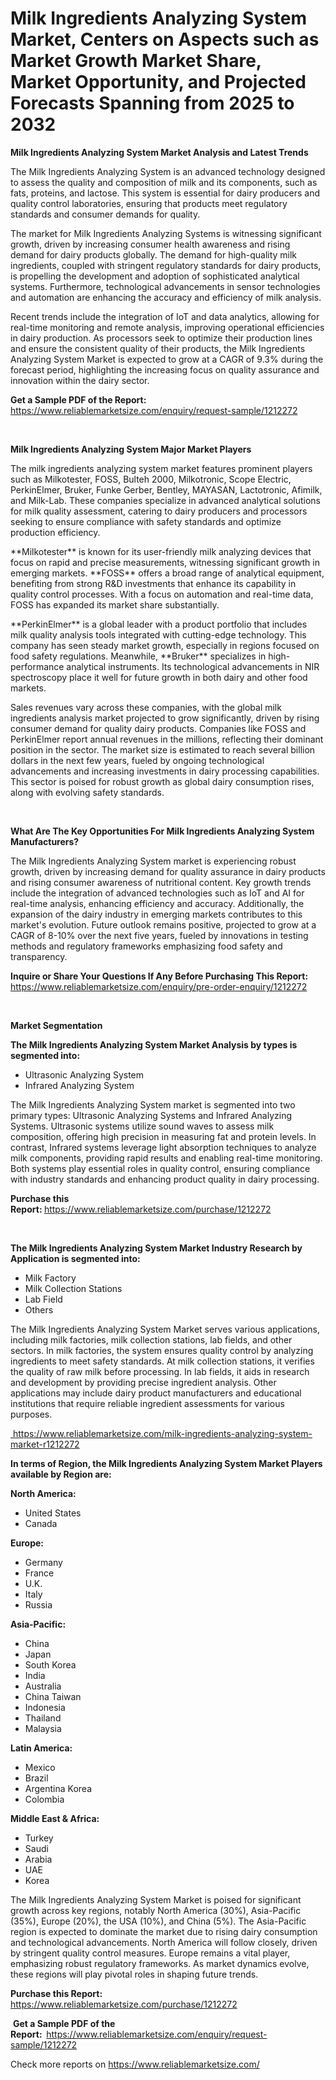 <p><h1>Milk Ingredients Analyzing System Market, Centers on Aspects such as Market Growth Market Share, Market Opportunity, and Projected Forecasts Spanning from 2025 to 2032</h1></p><p><strong>Milk Ingredients Analyzing System Market Analysis and Latest Trends</strong></p>
<p><p>The Milk Ingredients Analyzing System is an advanced technology designed to assess the quality and composition of milk and its components, such as fats, proteins, and lactose. This system is essential for dairy producers and quality control laboratories, ensuring that products meet regulatory standards and consumer demands for quality.</p><p>The market for Milk Ingredients Analyzing Systems is witnessing significant growth, driven by increasing consumer health awareness and rising demand for dairy products globally. The demand for high-quality milk ingredients, coupled with stringent regulatory standards for dairy products, is propelling the development and adoption of sophisticated analytical systems. Furthermore, technological advancements in sensor technologies and automation are enhancing the accuracy and efficiency of milk analysis.</p><p>Recent trends include the integration of IoT and data analytics, allowing for real-time monitoring and remote analysis, improving operational efficiencies in dairy production. As processors seek to optimize their production lines and ensure the consistent quality of their products, the Milk Ingredients Analyzing System Market is expected to grow at a CAGR of 9.3% during the forecast period, highlighting the increasing focus on quality assurance and innovation within the dairy sector.</p></p>
<p><strong>Get a Sample PDF of the Report:&nbsp;</strong> <a href="https://www.reliablemarketsize.com/enquiry/request-sample/1212272?utm_campaign=2479&utm_medium=2&utm_source=Github&utm_content=ia&utm_term=24032025&utm_id=milk-ingredients-analyzing-system">https://www.reliablemarketsize.com/enquiry/request-sample/1212272</a></p>
<p>&nbsp;</p>
<p><strong>Milk Ingredients Analyzing System Major Market Players</strong></p>
<p><p>The milk ingredients analyzing system market features prominent players such as Milkotester, FOSS, Bulteh 2000, Milkotronic, Scope Electric, PerkinElmer, Bruker, Funke Gerber, Bentley, MAYASAN, Lactotronic, Afimilk, and Milk-Lab. These companies specialize in advanced analytical solutions for milk quality assessment, catering to dairy producers and processors seeking to ensure compliance with safety standards and optimize production efficiency.</p><p>**Milkotester** is known for its user-friendly milk analyzing devices that focus on rapid and precise measurements, witnessing significant growth in emerging markets. **FOSS** offers a broad range of analytical equipment, benefiting from strong R&D investments that enhance its capability in quality control processes. With a focus on automation and real-time data, FOSS has expanded its market share substantially.</p><p>**PerkinElmer** is a global leader with a product portfolio that includes milk quality analysis tools integrated with cutting-edge technology. This company has seen steady market growth, especially in regions focused on food safety regulations. Meanwhile, **Bruker** specializes in high-performance analytical instruments. Its technological advancements in NIR spectroscopy place it well for future growth in both dairy and other food markets.</p><p>Sales revenues vary across these companies, with the global milk ingredients analysis market projected to grow significantly, driven by rising consumer demand for quality dairy products. Companies like FOSS and PerkinElmer report annual revenues in the millions, reflecting their dominant position in the sector. The market size is estimated to reach several billion dollars in the next few years, fueled by ongoing technological advancements and increasing investments in dairy processing capabilities. This sector is poised for robust growth as global dairy consumption rises, along with evolving safety standards.</p></p>
<p>&nbsp;</p>
<p><strong>What Are The Key Opportunities For Milk Ingredients Analyzing System Manufacturers?</strong></p>
<p><p>The Milk Ingredients Analyzing System market is experiencing robust growth, driven by increasing demand for quality assurance in dairy products and rising consumer awareness of nutritional content. Key growth trends include the integration of advanced technologies such as IoT and AI for real-time analysis, enhancing efficiency and accuracy. Additionally, the expansion of the dairy industry in emerging markets contributes to this market's evolution. Future outlook remains positive, projected to grow at a CAGR of 8-10% over the next five years, fueled by innovations in testing methods and regulatory frameworks emphasizing food safety and transparency.</p></p>
<p><strong>Inquire or Share Your Questions If Any Before Purchasing This Report:</strong> <a href="https://www.reliablemarketsize.com/enquiry/pre-order-enquiry/1212272?utm_campaign=2479&utm_medium=2&utm_source=Github&utm_content=ia&utm_term=24032025&utm_id=milk-ingredients-analyzing-system">https://www.reliablemarketsize.com/enquiry/pre-order-enquiry/1212272</a></p>
<p>&nbsp;</p>
<p><strong>Market Segmentation</strong></p>
<p><strong>The Milk Ingredients Analyzing System Market Analysis by types is segmented into:</strong></p>
<p><ul><li>Ultrasonic Analyzing System</li><li>Infrared Analyzing System</li></ul></p>
<p><p>The Milk Ingredients Analyzing System market is segmented into two primary types: Ultrasonic Analyzing Systems and Infrared Analyzing Systems. Ultrasonic systems utilize sound waves to assess milk composition, offering high precision in measuring fat and protein levels. In contrast, Infrared systems leverage light absorption techniques to analyze milk components, providing rapid results and enabling real-time monitoring. Both systems play essential roles in quality control, ensuring compliance with industry standards and enhancing product quality in dairy processing.</p></p>
<p><strong>Purchase this Report:&nbsp;</strong><a href="https://www.reliablemarketsize.com/purchase/1212272?utm_campaign=2479&utm_medium=2&utm_source=Github&utm_content=ia&utm_term=24032025&utm_id=milk-ingredients-analyzing-system">https://www.reliablemarketsize.com/purchase/1212272</a></p>
<p>&nbsp;</p>
<p><strong>The Milk Ingredients Analyzing System Market Industry Research by Application is segmented into:</strong></p>
<p><ul><li>Milk Factory</li><li>Milk Collection Stations</li><li>Lab Field</li><li>Others</li></ul></p>
<p><p>The Milk Ingredients Analyzing System Market serves various applications, including milk factories, milk collection stations, lab fields, and other sectors. In milk factories, the system ensures quality control by analyzing ingredients to meet safety standards. At milk collection stations, it verifies the quality of raw milk before processing. In lab fields, it aids in research and development by providing precise ingredient analysis. Other applications may include dairy product manufacturers and educational institutions that require reliable ingredient assessments for various purposes.</p></p>
<p><a href="https://www.reliablemarketsize.com/milk-ingredients-analyzing-system-market-r1212272?utm_campaign=2479&utm_medium=2&utm_source=Github&utm_content=ia&utm_term=24032025&utm_id=milk-ingredients-analyzing-system">&nbsp;https://www.reliablemarketsize.com/milk-ingredients-analyzing-system-market-r1212272</a></p>
<p><strong>In terms of Region, the Milk Ingredients Analyzing System Market Players available by Region are:</strong></p>
<p>
    <p> <strong> North America: </strong>
        <ul>
            <li>United States</li>
            <li>Canada</li>
        </ul>
        </p> 
    <p> <strong> Europe: </strong>
        <ul>
            <li>Germany</li>
            <li>France</li>
            <li>U.K.</li>
            <li>Italy</li>
            <li>Russia</li>
        </ul>
        </p> 
    <p> <strong> Asia-Pacific: </strong>
        <ul>
            <li>China</li>
            <li>Japan</li>
            <li>South Korea</li>
            <li>India</li>
            <li>Australia</li>
            <li>China Taiwan</li>
            <li>Indonesia</li>
            <li>Thailand</li>
            <li>Malaysia</li>
        </ul>
        </p> 
    <p> <strong> Latin America: </strong>
        <ul>
            <li>Mexico</li>
            <li>Brazil</li>
            <li>Argentina Korea</li>
            <li>Colombia</li>
        </ul>
        </p> 
    <p> <strong> Middle East & Africa: </strong>
        <ul>
            <li>Turkey</li>
            <li>Saudi</li>
            <li>Arabia</li>
            <li>UAE</li>
            <li>Korea</li>
        </ul>
    </p>
    </p>
<p><p>The Milk Ingredients Analyzing System Market is poised for significant growth across key regions, notably North America (30%), Asia-Pacific (35%), Europe (20%), the USA (10%), and China (5%). The Asia-Pacific region is expected to dominate the market due to rising dairy consumption and technological advancements. North America will follow closely, driven by stringent quality control measures. Europe remains a vital player, emphasizing robust regulatory frameworks. As market dynamics evolve, these regions will play pivotal roles in shaping future trends.</p></p>
<p><strong>Purchase this Report: </strong><a href="https://www.reliablemarketsize.com/purchase/1212272?utm_campaign=2479&utm_medium=2&utm_source=Github&utm_content=ia&utm_term=24032025&utm_id=milk-ingredients-analyzing-system">https://www.reliablemarketsize.com/purchase/1212272</a></p>
<p>&nbsp;<strong>Get a Sample PDF of the Report:&nbsp;&nbsp;</strong><a href="https://www.reliablemarketsize.com/enquiry/request-sample/1212272?utm_campaign=2479&utm_medium=2&utm_source=Github&utm_content=ia&utm_term=24032025&utm_id=milk-ingredients-analyzing-system">https://www.reliablemarketsize.com/enquiry/request-sample/1212272</a></p>
<p><strong></strong></p>
<p>Check more reports on <a href="https://www.reliablemarketsize.com/?utm_campaign=2479&utm_medium=2&utm_source=Github&utm_content=ia&utm_term=24032025&utm_id=milk-ingredients-analyzing-system">https://www.reliablemarketsize.com/</a></p>